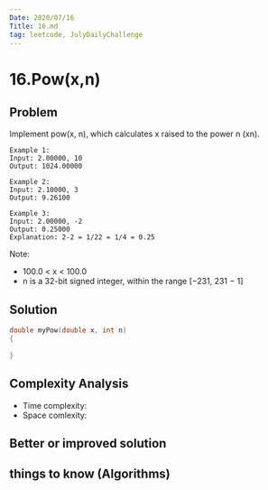 ```yaml
---
Date: 2020/07/16
Title: 16.md
tag: leetcode, JulyDailyChallenge
---
```

# 16.Pow(x,n)

## Problem
Implement pow(x, n), which calculates x raised to the power n (xn).
```
Example 1:
Input: 2.00000, 10
Output: 1024.00000

Example 2:
Input: 2.10000, 3
Output: 9.26100

Example 3:
Input: 2.00000, -2
Output: 0.25000
Explanation: 2-2 = 1/22 = 1/4 = 0.25
```
Note:
- 100.0 < x < 100.0
- n is a 32-bit signed integer, within the range [−231, 231 − 1]
## Solution
```cpp
double myPow(double x, int n)
{
    
}
```
## Complexity Analysis
- Time complexity:
- Space comlexity:
## Better or improved solution

## things to know (Algorithms)